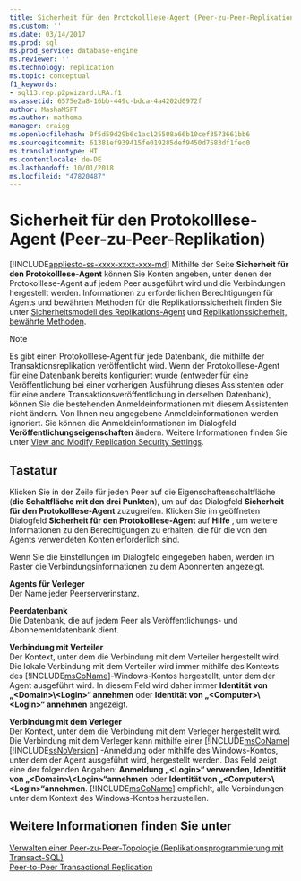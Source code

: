 ```yaml
---
title: Sicherheit für den Protokolllese-Agent (Peer-zu-Peer-Replikation) | Microsoft-Dokumentation
ms.custom: ''
ms.date: 03/14/2017
ms.prod: sql
ms.prod_service: database-engine
ms.reviewer: ''
ms.technology: replication
ms.topic: conceptual
f1_keywords:
- sql13.rep.p2pwizard.LRA.f1
ms.assetid: 6575e2a8-16bb-449c-bdca-4a4202d0972f
author: MashaMSFT
ms.author: mathoma
manager: craigg
ms.openlocfilehash: 0f5d59d29b6c1ac125508a66b10cef3573661bb6
ms.sourcegitcommit: 61381ef939415fe019285def9450d7583df1fed0
ms.translationtype: HT
ms.contentlocale: de-DE
ms.lasthandoff: 10/01/2018
ms.locfileid: "47820487"
---
```

# <a name="log-reader-agent-security-peer-to-peer-replication"></a>Sicherheit für den Protokolllese-Agent (Peer-zu-Peer-Replikation)
[!INCLUDE[appliesto-ss-xxxx-xxxx-xxx-md](../../includes/appliesto-ss-xxxx-xxxx-xxx-md.md)]
  Mithilfe der Seite **Sicherheit für den Protokolllese-Agent** können Sie Konten angeben, unter denen der Protokolllese-Agent auf jedem Peer ausgeführt wird und die Verbindungen hergestellt werden. Informationen zu erforderlichen Berechtigungen für Agents und bewährten Methoden für die Replikationssicherheit finden Sie unter [Sicherheitsmodell des Replikations-Agent](../../relational-databases/replication/security/replication-agent-security-model.md) und [Replikationssicherheit, bewährte Methoden](../../relational-databases/replication/security/replication-security-best-practices.md).  
  
> [!NOTE]  
>  Es gibt einen Protokolllese-Agent für jede Datenbank, die mithilfe der Transaktionsreplikation veröffentlicht wird. Wenn der Protokolllese-Agent für eine Datenbank bereits konfiguriert wurde (entweder für eine Veröffentlichung bei einer vorherigen Ausführung dieses Assistenten oder für eine andere Transaktionsveröffentlichung in derselben Datenbank), können Sie die bestehenden Anmeldeinformationen mit diesem Assistenten nicht ändern. Von Ihnen neu angegebene Anmeldeinformationen werden ignoriert. Sie können die Anmeldeinformationen im Dialogfeld **Veröffentlichungseigenschaften** ändern. Weitere Informationen finden Sie unter [View and Modify Replication Security Settings](../../relational-databases/replication/security/view-and-modify-replication-security-settings.md).  
  
## <a name="options"></a>Tastatur  
 Klicken Sie in der Zeile für jeden Peer auf die Eigenschaftenschaltfläche (**die Schaltfläche mit den drei Punkten**), um auf das Dialogfeld **Sicherheit für den Protokolllese-Agent** zuzugreifen. Klicken Sie im geöffneten Dialogfeld **Sicherheit für den Protokolllese-Agent** auf **Hilfe** , um weitere Informationen zu den Berechtigungen zu erhalten, die für die von den Agents verwendeten Konten erforderlich sind.  
  
 Wenn Sie die Einstellungen im Dialogfeld eingegeben haben, werden im Raster die Verbindungsinformationen zu dem Abonnenten angezeigt.  
  
 **Agents für Verleger**  
 Der Name jeder Peerserverinstanz.  
  
 **Peerdatenbank**  
 Die Datenbank, die auf jedem Peer als Veröffentlichungs- und Abonnementdatenbank dient.  
  
 **Verbindung mit Verteiler**  
 Der Kontext, unter dem die Verbindung mit dem Verteiler hergestellt wird. Die lokale Verbindung mit dem Verteiler wird immer mithilfe des Kontexts des [!INCLUDE[msCoName](../../includes/msconame-md.md)]-Windows-Kontos hergestellt, unter dem der Agent ausgeführt wird. In diesem Feld wird daher immer **Identität von „\<Domain>\\<Login\>“ annehmen** oder **Identität von „\<Computer>\\<Login\>“ annehmen** angezeigt.  
  
 **Verbindung mit dem Verleger**  
 Der Kontext, unter dem die Verbindung mit dem Verleger hergestellt wird. Die Verbindung mit dem Verleger kann mithilfe einer [!INCLUDE[msCoName](../../includes/msconame-md.md)] [!INCLUDE[ssNoVersion](../../includes/ssnoversion-md.md)] -Anmeldung oder mithilfe des Windows-Kontos, unter dem der Agent ausgeführt wird, hergestellt werden. Das Feld zeigt eine der folgenden Angaben: **Anmeldung „\<Login>“ verwenden**, **Identität von „\<Domain>\\<Login\>“annehmen** oder **Identität von „\<Computer>\\<Login\>“annehmen**. [!INCLUDE[msCoName](../../includes/msconame-md.md)] empfiehlt, alle Verbindungen unter dem Kontext des Windows-Kontos herzustellen.  
  
## <a name="see-also"></a>Weitere Informationen finden Sie unter  
 [Verwalten einer Peer-zu-Peer-Topologie &#40;Replikationsprogrammierung mit Transact-SQL&#41;](../../relational-databases/replication/administration/administer-a-peer-to-peer-topology-replication-transact-sql-programming.md)   
 [Peer-to-Peer Transactional Replication](../../relational-databases/replication/transactional/peer-to-peer-transactional-replication.md)  
  
  
